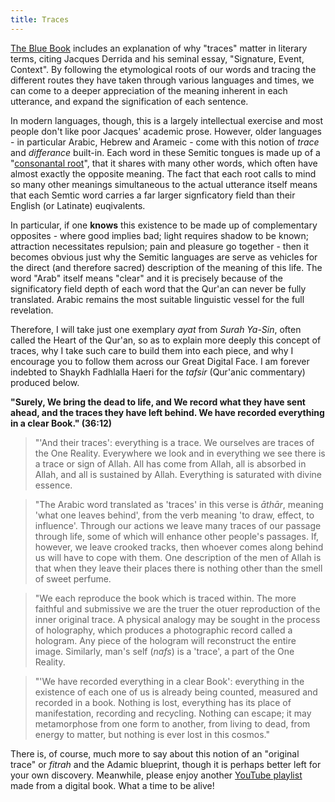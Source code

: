 ```yaml
---
title: Traces
---
```


[The Blue Book](https://thebluebook.co.za/fugue-i/#No-more-audiences) includes an explanation of why "traces" matter in literary terms, citing Jacques Derrida and his seminal essay, "Signature, Event, Context". By following the etymological roots of our words and tracing the different routes they have taken through various languages and times, we can come to a deeper appreciation of the meaning inherent in each utterance, and expand the signification of each sentence.

In modern languages, though, this is a largely intellectual exercise and most people don't like poor Jacques' academic prose. However, older languages - in particular Arabic, Hebrew and Arameic - come with this notion of _trace_ and _differance_ built-in. Each word in these Semitic tongues is made up of a "[consonantal root](https://en.wikipedia.org/wiki/Semitic_root)", that it shares with many other words, which often have almost exactly the opposite meaning. The fact that each root calls to mind so many other meanings simultaneous to the actual utterance itself means that each Semtic word carries a far larger signficatory field than their English (or Latinate) euqivalents. 

In particular, if one **knows** this existence to be made up of complementary opposites - where good implies bad; light requires shadow to be known; attraction necessitates repulsion; pain and pleasure go together - then it becomes obvious just why the Semitic languages are serve as vehicles for the direct (and therefore sacred) description of the meaning of this life. The word "Arab" itself means "clear" and it is precisely because of the significatory field depth of each word that the Qur'an can never be fully translated. Arabic remains the most suitable linguistic vessel for the full revelation.

Therefore, I will take just one exemplary _ayat_ from _Surah Ya-Sin_, often called the Heart of the Qur'an, so as to explain more deeply this concept of traces, why I take such care to build them into each piece, and why I encourage you to follow them across our Great Digital Face. I am forever indebted to Shaykh Fadhlalla Haeri for the _tafsir_ (Qur'anic commentary) produced below.

**"Surely, We bring the dead to life, and We record what they have sent ahead, and the traces they have left behind. We have recorded everything in a clear Book." (36:12)**

> "'And their traces': everything is a trace. We ourselves are traces of the One Reality. Everywhere we look and in everything we see there is a trace or sign of Allah. All has come from Allah, all is absorbed in Allah, and all is sustained by Allah. Everything is saturated with divine essence.

> "The Arabic word translated as 'traces' in this verse is _āthār_, meaning 'what one leaves behind', from the verb meaning 'to draw, effect, to influence'. Through our actions we leave many traces of our passage through life, some of which will enhance other people's passages. If, however, we leave crooked tracks, then whoever comes along behind us will have to cope with them. One description of the men of Allah is that when they leave their places there is nothing other than the smell of sweet perfume.

> "We each reproduce the book which is traced within. The more faithful and submissive we are the truer the otuer reproduction of the inner original trace. A physical analogy may be sought in the process of holography, which produces a photographic record called a hologram. Any piece of the hologram will reconstruct the entire image. Similarly, man's self (_nafs_) is a 'trace', a part of the One Reality.

> "'We have recorded everything in a clear Book': everything in the existence of each one of us is already being counted, measured and recorded in a book. Nothing is lost, everything has its place of manifestation, recording and recycling. Nothing can escape; it may metamorphose from one form to another, from living to dead, from energy to matter, but nothing is ever lost in this cosmos."

There is, of course, much more to say about this notion of an "original trace" or _fitrah_ and the Adamic blueprint, though it is perhaps better left for your own discovery. Meanwhile, please enjoy another [YouTube playlist]() made from a digital book. What a time to be alive!